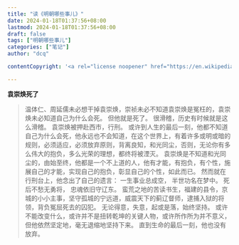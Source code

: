 ```yaml
---
title: "读《明朝哪些事儿》"
date: 2024-01-18T01:37:56+08:00
lastmod: 2024-01-18T01:37:56+08:00
draft: false
tags: ["明朝哪些事儿"]
categories: ["笔记"]
author: "dcq"

contentCopyright: '<a rel="license noopener" href="https://en.wikipedia.org/wiki/Wikipedia:Text_of_Creative_Commons_Attribution-ShareAlike_3.0_Unported_License" target="_blank">Creative Commons Attribution-ShareAlike License</a>'

---
```

**袁崇焕死了**

> 温体仁、周延儒未必想干掉袁崇焕，崇祯未必不知道袁崇焕是冤枉的，袁崇焕未必知道自己为什么会死。
> 但他就是死了。
> 很滑稽，历史有时候就是这么滑稽。
> 袁崇焕被押赴西市，行刑。
> 或许到人生的最后一刻，他都不知道自己为什么会死，他永远也不会知道，在这个世界上，有着许多或明或暗的规则，必须适应，必须放弃原则，背离良知，和光同尘，否则，无论你有多么伟大的抱负，多么光荣的理想，都终将被湮灭。
> 袁崇焕是不知道和光同尘的，由始至终，他都是一个不上道的人，他有才能，有抱负，有个性，施展自己的才能，实现自己的抱负，彰显自己的个性，如此而已。
> 然而就在行刑台上，他念出了自己的遗言：
> 一生事业总成空，
> 半世功名在梦中。
> 死后不愁无勇将，
> 忠魂依旧守辽东。
> 蛮荒之地的苦读书生，福建的县令，京城的小小主事，坚守孤城的宁远道，威震天下的蓟辽督师，逮捕入狱的将领，背负冤屈死去的囚犯。
> 无论得意，失意，起或是落，始终坚持。
> 或许不能改变什么，或许并不是扭转乾坤的关键人物，或许所作所为并不意义，但他依然坚定地，毫无退缩地坚持下来。
> 直到生命的最后一刻，他也没有放弃。

